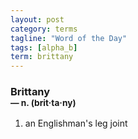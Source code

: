 ```yaml
---
layout: post
category: terms
tagline: "Word of the Day"
tags: [alpha_b]
term: brittany
---
```


<h3>Brittany<br/> <small>&mdash; n. (brit<span>&middot;</span>ta<span>&middot;</span>ny)</small></h3>
<p><ol><li>an Englishman's leg joint</li>
</ol></p>
